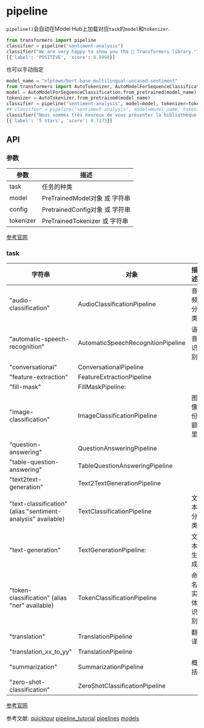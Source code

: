 # pipeline





`pipeline()`会自动在Model Hub上加载对应`task`的`model`和`tokenizer`.

```python
from transformers import pipeline
classifier = pipeline("sentiment-analysis")
classifier("We are very happy to show you the 🤗 Transformers library.")
[{'label': 'POSITIVE', 'score': 0.9998}]
```

也可以手动指定

```python
model_name = "nlptown/bert-base-multilingual-uncased-sentiment"
from transformers import AutoTokenizer, AutoModelForSequenceClassification
model = AutoModelForSequenceClassification.from_pretrained(model_name)
tokenizer = AutoTokenizer.from_pretrained(model_name)
classifier = pipeline("sentiment-analysis", model=model, tokenizer=tokenizer)
## classifier = pipeline("sentiment-analysis", model=model_name, tokenizer=model_name) # model和tokenizer也可以直接使用字符串形式
classifier("Nous sommes très heureux de vous présenter la bibliothèque 🤗 Transformers.")
[{'label': '5 stars', 'score': 0.7273}]
```

## API


### 参数
参数|描述
--|--
task|任务的种类
model|PreTrainedModel对象 或 字符串
config|PretrainedConfig对象 或 字符串
tokenizer|PreTrainedTokenizer 或 字符串

[参考官网](https://huggingface.co/docs/transformers/v4.20.1/en/main_classes/pipelines#transformers.pipeline)

### task

字符串|对象|描述
--|--|--
"audio-classification"|AudioClassificationPipeline|音频分类
"automatic-speech-recognition"|AutomaticSpeechRecognitionPipeline|语音识别
"conversational"|ConversationalPipeline|
"feature-extraction"|FeatureExtractionPipeline|
"fill-mask"|FillMaskPipeline:|
"image-classification"|ImageClassificationPipeline|图像份额里
"question-answering"|QuestionAnsweringPipeline|
"table-question-answering"|TableQuestionAnsweringPipeline|
"text2text-generation"|Text2TextGenerationPipeline|
"text-classification" (alias "sentiment-analysis" available)|TextClassificationPipeline|文本分类
"text-generation"|TextGenerationPipeline:|文本生成
"token-classification" (alias "ner" available)|TokenClassificationPipeline|命名实体识别
"translation"|TranslationPipeline|翻译
"translation_xx_to_yy"|TranslationPipeline|
"summarization"|SummarizationPipeline|概括
"zero-shot-classification"|ZeroShotClassificationPipeline|

[参考官网](https://huggingface.co/docs/transformers/v4.20.1/en/main_classes/pipelines#transformers.pipeline.task)



参考文献:
[quicktour](https://huggingface.co/docs/transformers/quicktour)
[pipeline_tutorial](https://huggingface.co/docs/transformers/pipeline_tutorial)
[pipelines](https://huggingface.co/docs/transformers/v4.20.1/en/main_classes/pipelines)
[models](https://huggingface.co/models)
